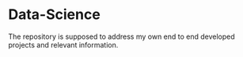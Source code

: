 # Data-Science
The repository is supposed to address my own end to end developed projects and relevant information. 
